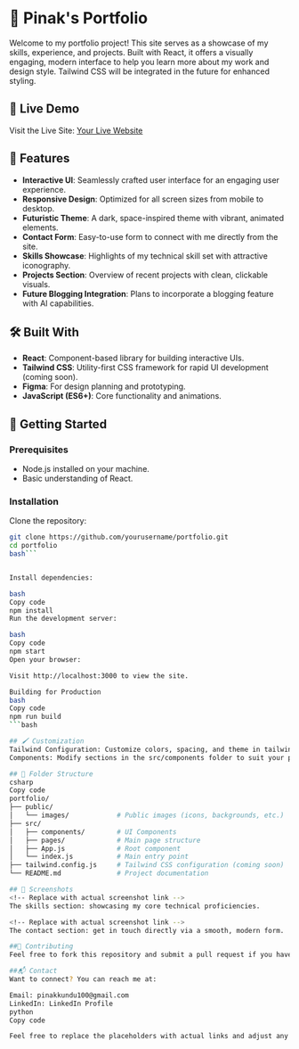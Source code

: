 # 🚀 Pinak's Portfolio

Welcome to my portfolio project! This site serves as a showcase of my skills, experience, and projects. Built with React, it offers a visually engaging, modern interface to help you learn more about my work and design style. Tailwind CSS will be integrated in the future for enhanced styling.

<!-- Replace with actual screenshot link -->

## 🌌 Live Demo
Visit the Live Site: [Your Live Website](<!-- Replace with your live website link -->)

## 🧩 Features
- **Interactive UI**: Seamlessly crafted user interface for an engaging user experience.
- **Responsive Design**: Optimized for all screen sizes from mobile to desktop.
- **Futuristic Theme**: A dark, space-inspired theme with vibrant, animated elements.
- **Contact Form**: Easy-to-use form to connect with me directly from the site.
- **Skills Showcase**: Highlights of my technical skill set with attractive iconography.
- **Projects Section**: Overview of recent projects with clean, clickable visuals.
- **Future Blogging Integration**: Plans to incorporate a blogging feature with AI capabilities.

## 🛠️ Built With
- **React**: Component-based library for building interactive UIs.
- **Tailwind CSS**: Utility-first CSS framework for rapid UI development (coming soon).
- **Figma**: For design planning and prototyping.
- **JavaScript (ES6+)**: Core functionality and animations.

## 🚀 Getting Started

### Prerequisites
- Node.js installed on your machine.
- Basic understanding of React.

### Installation
Clone the repository:

```bash
git clone https://github.com/yourusername/portfolio.git
cd portfolio
bash```


Install dependencies:

bash
Copy code
npm install
Run the development server:

bash
Copy code
npm start
Open your browser:

Visit http://localhost:3000 to view the site.

Building for Production
bash
Copy code
npm run build
```bash

## 🖌️ Customization
Tailwind Configuration: Customize colors, spacing, and theme in tailwind.config.js (coming soon).
Components: Modify sections in the src/components folder to suit your portfolio needs.

## 📂 Folder Structure
csharp
Copy code
portfolio/
├── public/
│   └── images/            # Public images (icons, backgrounds, etc.)
├── src/
│   ├── components/        # UI Components
│   ├── pages/             # Main page structure
│   ├── App.js             # Root component
│   └── index.js           # Main entry point
├── tailwind.config.js     # Tailwind CSS configuration (coming soon)
└── README.md              # Project documentation

## 📸 Screenshots
<!-- Replace with actual screenshot link -->
The skills section: showcasing my core technical proficiencies.

<!-- Replace with actual screenshot link -->
The contact section: get in touch directly via a smooth, modern form.

##🤝 Contributing
Feel free to fork this repository and submit a pull request if you have any ideas for improving the project.

##📬 Contact
Want to connect? You can reach me at:

Email: pinakkundu100@gmail.com
LinkedIn: LinkedIn Profile
python
Copy code

Feel free to replace the placeholders with actual links and adjust any content as needed!
